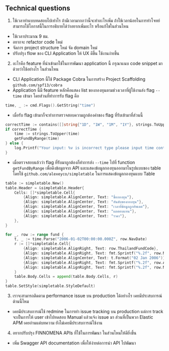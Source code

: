 ## Technical questions

1. ใช้เวลาทำแบบทดสอบไปเท่าไร ถ้ามีเวลามากกว่านี้จะทำอะไรเพิ่ม ถ้าใช้เวลาน้อยในการทำโจทย์สามารถใช้โอกาสนี้ในการอธิบายได้ว่าอยากเพิ่มอะไร หรือแก้ไขในส่วนไหน
- ใช้เวลาประมาณ 9 ชม.
- อยากจะ refactor code ใหม่
- จัดการ project structure ใหม่ จัด domain ใหม่
- ปรับปรุง flow ของ CLI Application ให้ UX ดีขึ้น ใช้งานง่ายขึ้น
  
2. อะไรคือ feature ที่นำเข้ามาใช้ในการพัฒนา application นี้ กรุณาแนบ code snippet มาด้วยว่าใช้อย่างไร ในส่วนไหน
- CLI Application นี้ใช้ Package Cobra ในการสร้าง Project Scaffolding `github.com/spf13/cobra`
- Application นี้มี feature หลักคือแสดง list ของกองทุนตามช่วงเวลาที่ผู้ใช้งานส่ง flag `--time` เข้ามา โดยส่วนที่ทำการรับ flag คือ
```go
time, _ := cmd.Flags().GetString("time")
```
- เมื่อรับ flag เข้ามาก็จะทำการตรวจสอบความถูกต้องค่าของ flag ที่รับเข้ามาที่ส่วนนี้
```go
correctTime := contains([]string{"1D", "1W", "1M", "1Y"}, strings.ToUpper(time))
if correctTime {
    time := strings.ToUpper(time)
    getFundByRange(time)
} else {
    log.Printf("Your input: %v is incorrect type please input time contain 1D, 1W, 1M, 1Y", time)
}
```
- เมื่อตรวจสอบแล้วว่า flag ที่รับมาถูกต้องก็ทำการส่ง `--time` ไปที่ function `getFundByRange` เพื่อดึงข้อมูลจาก API และแสดงข้อมูลกองทุนออกมาในรูปแบบของ table โดยใช้ `github.com/alexeyco/simpletable` ในการแสดงข้อมูลกองทุนแบบ Table
```go
table := simpletable.New()
table.Header = &simpletable.Header{
    Cells: []*simpletable.Cell{
        {Align: simpletable.AlignCenter, Text: "ชื่อกองทุน"},
        {Align: simpletable.AlignCenter, Text: "อันดับของกองทุน"},
        {Align: simpletable.AlignCenter, Text: "เวลาที่ข้อมูลถูกอัพเดต"},
        {Align: simpletable.AlignCenter, Text: "ผลตอบแทน"},
        {Align: simpletable.AlignCenter, Text: "ราคา"},
    },
}

for _, row := range fund {
    t, _ := time.Parse("2006-01-02T00:00:00.000Z", row.NavDate)
    r := []*simpletable.Cell{
        {Align: simpletable.AlignRight, Text: row.ThailandFundCode},
        {Align: simpletable.AlignRight, Text: fmt.Sprintf("%.2f", row.NavReturn)},
        {Align: simpletable.AlignCenter, Text: t.Format("02 Jan 2006")},
        {Align: simpletable.AlignRight, Text: fmt.Sprintf("%.2f", row.AvgReturn)},
        {Align: simpletable.AlignRight, Text: fmt.Sprintf("%.2f", row.Nav)},
    }
    table.Body.Cells = append(table.Body.Cells, r)
}
table.SetStyle(simpletable.StyleDefault)
```

3. เราจะสามารถติดตาม performance issue บน production ได้อย่างไร เคยมีประสบการณ์ด้านนี้ไหม
- เคยมีประสบการณ์ใช้ redmine ในการทำ issue tracking บน production แต่การ track จะเป็นการให้ user เข้าไปทดสอบ Manual แล้วแจ้ง issue มา ส่วนที่เป็นพวก Elastic APM เคยอ่านแต่บทความ ยังไม่เคยมีประสบการณ์ใช้งาน

4. อยากปรับปรุง FINNOMENA APIs ที่ใช้ในการพัฒนา ในส่วนไหนให้ดียิ่งขึ้น
- เพิ่ม Swagger API documentation เพื่อให้ง่ายต่อการนำ API ไปพัฒนา